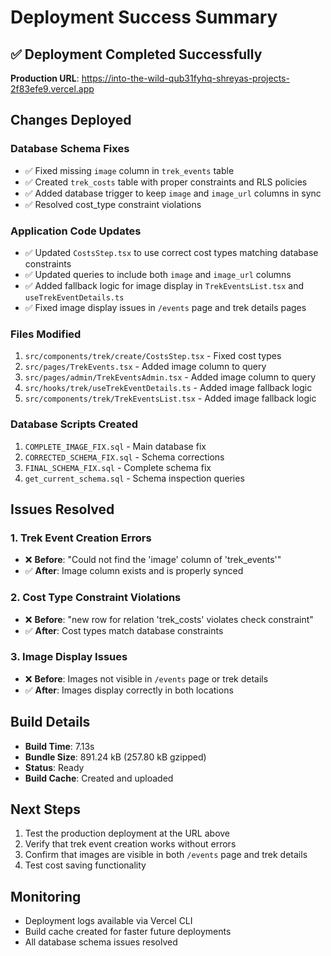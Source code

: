 # Deployment Success Summary

## ✅ Deployment Completed Successfully

**Production URL**: https://into-the-wild-qub31fyhq-shreyas-projects-2f83efe9.vercel.app

## Changes Deployed

### Database Schema Fixes

- ✅ Fixed missing `image` column in `trek_events` table
- ✅ Created `trek_costs` table with proper constraints and RLS policies
- ✅ Added database trigger to keep `image` and `image_url` columns in sync
- ✅ Resolved cost_type constraint violations

### Application Code Updates

- ✅ Updated `CostsStep.tsx` to use correct cost types matching database constraints
- ✅ Updated queries to include both `image` and `image_url` columns
- ✅ Added fallback logic for image display in `TrekEventsList.tsx` and `useTrekEventDetails.ts`
- ✅ Fixed image display issues in `/events` page and trek details pages

### Files Modified

1. `src/components/trek/create/CostsStep.tsx` - Fixed cost types
2. `src/pages/TrekEvents.tsx` - Added image column to query
3. `src/pages/admin/TrekEventsAdmin.tsx` - Added image column to query
4. `src/hooks/trek/useTrekEventDetails.ts` - Added image fallback logic
5. `src/components/trek/TrekEventsList.tsx` - Added image fallback logic

### Database Scripts Created

1. `COMPLETE_IMAGE_FIX.sql` - Main database fix
2. `CORRECTED_SCHEMA_FIX.sql` - Schema corrections
3. `FINAL_SCHEMA_FIX.sql` - Complete schema fix
4. `get_current_schema.sql` - Schema inspection queries

## Issues Resolved

### 1. Trek Event Creation Errors

- ❌ **Before**: "Could not find the 'image' column of 'trek_events'"
- ✅ **After**: Image column exists and is properly synced

### 2. Cost Type Constraint Violations

- ❌ **Before**: "new row for relation 'trek_costs' violates check constraint"
- ✅ **After**: Cost types match database constraints

### 3. Image Display Issues

- ❌ **Before**: Images not visible in `/events` page or trek details
- ✅ **After**: Images display correctly in both locations

## Build Details

- **Build Time**: 7.13s
- **Bundle Size**: 891.24 kB (257.80 kB gzipped)
- **Status**: Ready
- **Build Cache**: Created and uploaded

## Next Steps

1. Test the production deployment at the URL above
2. Verify that trek event creation works without errors
3. Confirm that images are visible in both `/events` page and trek details
4. Test cost saving functionality

## Monitoring

- Deployment logs available via Vercel CLI
- Build cache created for faster future deployments
- All database schema issues resolved
